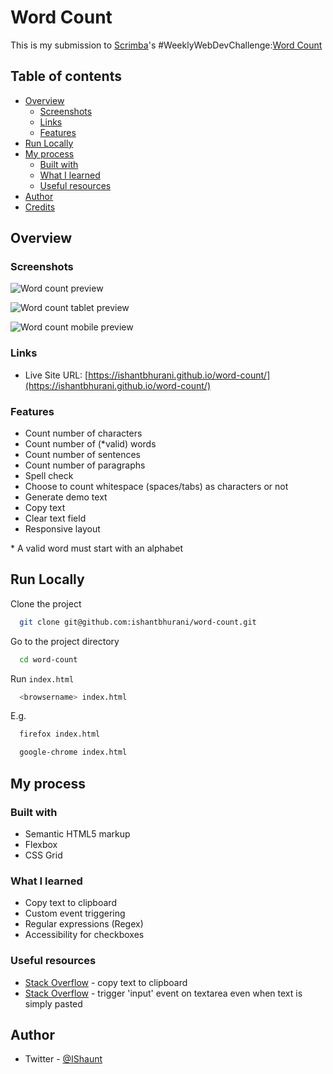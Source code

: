 # Word Count

This is my submission to [Scrimba](https://scrimba.com/)'s #WeeklyWebDevChallenge:[Word Count](https://scrimba.com/learn/weeklychallenge/the-weekly-web-dev-challenge-word-count-latest-challenge-code-to-win-cE62LvsB)

## Table of contents

- [Overview](#overview)
  - [Screenshots](#screenshots)
  - [Links](#links)
  - [Features](#features)
- [Run Locally](#run-locally)
- [My process](#my-process)
  - [Built with](#built-with)
  - [What I learned](#what-i-learned)
  - [Useful resources](#useful-resources)
- [Author](#author)
- [Credits](#credits)

## Overview

### Screenshots

![Word count preview](https://user-images.githubusercontent.com/67356291/137349191-640617a5-3951-49ab-8ae6-dd247407acfe.png)

![Word count tablet preview](https://user-images.githubusercontent.com/67356291/137349188-2a665a2d-e723-4ec5-b341-97917b5bcb3e.png)

![Word count mobile preview](https://user-images.githubusercontent.com/67356291/137349184-4e0aa2df-4211-4a2f-a2c3-1a302c46b7d7.png)

### Links

- Live Site URL: [https://ishantbhurani.github.io/word-count/](https://ishantbhurani.github.io/word-count/)

### Features

- Count number of characters
- Count number of (\*valid) words
- Count number of sentences
- Count number of paragraphs
- Spell check
- Choose to count whitespace (spaces/tabs) as characters or not
- Generate demo text
- Copy text
- Clear text field
- Responsive layout

\* A valid word must start with an alphabet

## Run Locally

Clone the project

```bash
  git clone git@github.com:ishantbhurani/word-count.git
```

Go to the project directory

```bash
  cd word-count
```

Run `index.html`

```bash
  <browsername> index.html
```

E.g.

```bash
  firefox index.html
```

```bash
  google-chrome index.html
```

## My process

### Built with

- Semantic HTML5 markup
- Flexbox
- CSS Grid

### What I learned

- Copy text to clipboard
- Custom event triggering
- Regular expressions (Regex)
- Accessibility for checkboxes

### Useful resources

- [Stack Overflow](https://stackoverflow.com/questions/400212/how-do-i-copy-to-the-clipboard-in-javascript) - copy text to clipboard
- [Stack Overflow](https://stackoverflow.com/a/30110477) - trigger 'input' event on textarea even when text is simply pasted

## Author

- Twitter - [@IShaunt](https://twitter.com/IShaunt)
